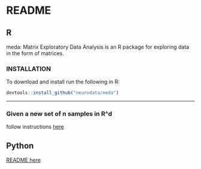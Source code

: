# README

## R
meda: Matrix Exploratory Data Analysis is an R package for exploring
data in the form of matrices.

### INSTALLATION

To download and install run the following in R:

```R
devtools::install_github("neurodata/meda")
```

----------------

### Given a new set of n samples in R^d

follow instructions [here](https://github.com/neurodata/checklists/blob/master/matrix.md)

## Python 

[README here](python/README.md)


